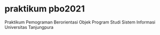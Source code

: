# praktikum pbo2021
Praktikum Pemograman Berorientasi Objek Program Studi Sistem Informasi Universitas Tanjungpura
